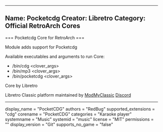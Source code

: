 -----------------------
Name: Pocketcdg
Creator: Libretro
Category: Official RetroArch Cores
-----------------------

=== Pocketcdg Core for RetroArch ===

Module adds support for Pocketcdg

Available executables and arguments to run Core:
- /bin/cdg <rom> <clover_args>
- /bin/mp3 <rom> <clover_args>
- /bin/pocketcdg <rom> <clover_args>

Core by Libretro

Libretro Classic platform maintained by [ModMyClassic](https://modmyclassic.com) [Discord](https://discordapp.com/invite/8gygsrw)

-----------------------

display_name = "PocketCDG"
authors = "RedBug"
supported_extensions = "cdg"
corename = "PocketCDG"
categories = "Karaoke player"
systemname = "Music"
systemid = "music"
license = "MIT"
permissions = ""
display_version = "Git"
supports_no_game = "false"
